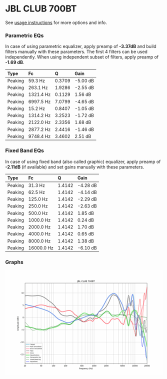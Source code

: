 # JBL CLUB 700BT
See [usage instructions](https://github.com/jaakkopasanen/AutoEq#usage) for more options and info.

### Parametric EQs
In case of using parametric equalizer, apply preamp of **-3.37dB** and build filters manually
with these parameters. The first 4 filters can be used independently.
When using independent subset of filters, apply preamp of **-1.69 dB**.

| Type    | Fc        |      Q | Gain     |
|:--------|:----------|:-------|:---------|
| Peaking | 59.3 Hz   | 0.3709 | -5.00 dB |
| Peaking | 263.1 Hz  | 1.9286 | -2.55 dB |
| Peaking | 1321.4 Hz | 0.1129 | 1.56 dB  |
| Peaking | 6997.5 Hz | 7.0799 | -4.65 dB |
| Peaking | 15.2 Hz   | 0.8407 | -1.05 dB |
| Peaking | 1314.2 Hz | 3.2523 | -1.72 dB |
| Peaking | 2122.0 Hz | 2.3356 | 1.68 dB  |
| Peaking | 2877.2 Hz | 2.4416 | -1.46 dB |
| Peaking | 9748.4 Hz | 3.4602 | 2.51 dB  |

### Fixed Band EQs
In case of using fixed band (also called graphic) equalizer, apply preamp of **-2.11dB**
(if available) and set gains manually with these parameters.

| Type    | Fc         |      Q | Gain     |
|:--------|:-----------|:-------|:---------|
| Peaking | 31.3 Hz    | 1.4142 | -4.28 dB |
| Peaking | 62.5 Hz    | 1.4142 | -4.14 dB |
| Peaking | 125.0 Hz   | 1.4142 | -2.29 dB |
| Peaking | 250.0 Hz   | 1.4142 | -2.63 dB |
| Peaking | 500.0 Hz   | 1.4142 | 1.85 dB  |
| Peaking | 1000.0 Hz  | 1.4142 | 0.24 dB  |
| Peaking | 2000.0 Hz  | 1.4142 | 1.70 dB  |
| Peaking | 4000.0 Hz  | 1.4142 | 0.65 dB  |
| Peaking | 8000.0 Hz  | 1.4142 | 1.38 dB  |
| Peaking | 16000.0 Hz | 1.4142 | -6.10 dB |

### Graphs
![](./JBL%20CLUB%20700BT.png)